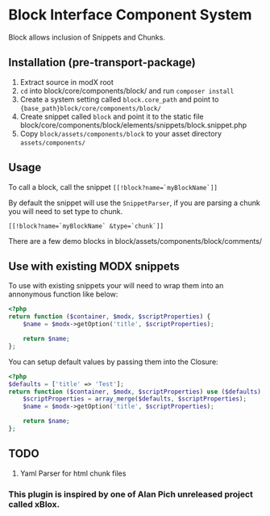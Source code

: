 # Block Interface Component System #

Block allows inclusion of Snippets and Chunks.

## Installation (pre-transport-package) ##
1. Extract source in modX root
2. `cd` into block/core/components/block/ and run `composer install`
3. Create a system setting called `block.core_path` and point to `{base_path}block/core/components/block/`
4. Create snippet called `block` and point it to the static file block/core/components/block/elements/snippets/block.snippet.php
5. Copy `block/assets/components/block` to your asset directory `assets/components/`

## Usage ##

To call a block, call the snippet ``[[!block?name=`myBlockName`]]``

By default the snippet will use the `SnippetParser`, if you are parsing a chunk you will need to set type to chunk.

``[[!block?name=`myBlockName` &type=`chunk`]]``

There are a few demo blocks in block/assets/components/block/comments/

## Use with existing MODX snippets

To use with existing snippets your will need to wrap them into an annonymous function like below:

```php
<?php
return function ($container, $modx, $scriptProperties) {
    $name = $modx->getOption('title', $scriptProperties);

    return $name;
};
```

You can setup default values by passing them into the Closure:

```php
<?php
$defaults = ['title' => 'Test'];
return function ($container, $modx, $scriptProperties) use ($defaults) {
    $scriptProperties = array_merge($defaults, $scriptProperties);
    $name = $modx->getOption('title', $scriptProperties);

    return $name;
};
```

## TODO

1. Yaml Parser for html chunk files

### This plugin is inspired by one of Alan Pich unreleased project called xBlox.